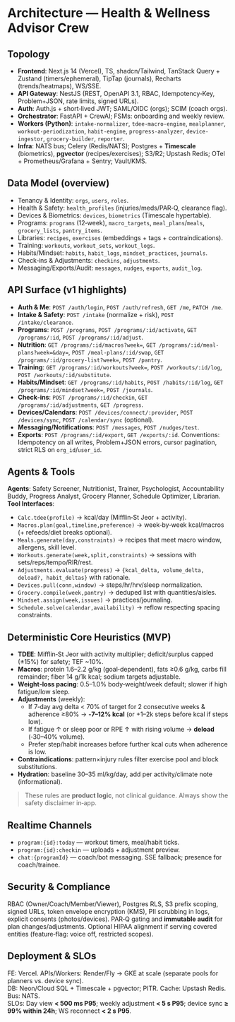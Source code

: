 # Architecture — Health & Wellness Advisor Crew

## Topology
- **Frontend**: Next.js 14 (Vercel), TS, shadcn/Tailwind, TanStack Query + Zustand (timers/ephemeral), TipTap (journals), Recharts (trends/heatmaps), WS/SSE.
- **API Gateway**: NestJS (REST, OpenAPI 3.1, RBAC, Idempotency‑Key, Problem+JSON, rate limits, signed URLs).
- **Auth**: Auth.js + short‑lived JWT; SAML/OIDC (orgs); SCIM (coach orgs).
- **Orchestrator**: FastAPI + CrewAI; FSMs: onboarding and weekly review.
- **Workers (Python)**: `intake-normalizer`, `tdee-macro-engine`, `mealplanner`, `workout-periodization`, `habit-engine`, `progress-analyzer`, `device-ingestor`, `grocery-builder`, `reporter`.
- **Infra**: NATS bus; Celery (Redis/NATS); Postgres + **Timescale** (biometrics), **pgvector** (recipes/exercises); S3/R2; Upstash Redis; OTel + Prometheus/Grafana + Sentry; Vault/KMS.

## Data Model (overview)
- Tenancy & Identity: `orgs`, `users`, `roles`.
- Health & Safety: `health_profiles` (injuries/meds/PAR‑Q, clearance flag).
- Devices & Biometrics: `devices`, `biometrics` (Timescale hypertable).
- Programs: `programs` (12‑week), `macro_targets`, `meal_plans`/`meals`, `grocery_lists`, `pantry_items`.
- Libraries: `recipes`, `exercises` (embeddings + tags + contraindications).
- Training: `workouts`, `workout_sets`, `workout_logs`.
- Habits/Mindset: `habits`, `habit_logs`, `mindset_practices`, `journals`.
- Check‑ins & Adjustments: `checkins`, `adjustments`.
- Messaging/Exports/Audit: `messages`, `nudges`, `exports`, `audit_log`.

## API Surface (v1 highlights)
- **Auth & Me**: `POST /auth/login`, `POST /auth/refresh`, `GET /me`, `PATCH /me`.
- **Intake & Safety**: `POST /intake` (normalize + risk), `POST /intake/clearance`.
- **Programs**: `POST /programs`, `POST /programs/:id/activate`, `GET /programs/:id`, `POST /programs/:id/adjust`.
- **Nutrition**: `GET /programs/:id/macros?week=`, `GET /programs/:id/meal-plans?week=&day=`, `POST /meal-plans/:id/swap`, `GET /programs/:id/grocery-list?week=`, `POST /pantry`.
- **Training**: `GET /programs/:id/workouts?week=`, `POST /workouts/:id/log`, `POST /workouts/:id/substitute`.
- **Habits/Mindset**: `GET /programs/:id/habits`, `POST /habits/:id/log`, `GET /programs/:id/mindset?week=`, `POST /journals`.
- **Check‑ins**: `POST /programs/:id/checkin`, `GET /programs/:id/adjustments`, `GET /progress`.
- **Devices/Calendars**: `POST /devices/connect/:provider`, `POST /devices/sync`, `POST /calendar/sync` (optional).
- **Messaging/Notifications**: `POST /messages`, `POST /nudges/test`.
- **Exports**: `POST /programs/:id/export`, `GET /exports/:id`.
Conventions: Idempotency on all writes, Problem+JSON errors, cursor pagination, strict RLS on `org_id`/`user_id`.

## Agents & Tools
**Agents**: Safety Screener, Nutritionist, Trainer, Psychologist, Accountability Buddy, Progress Analyst, Grocery Planner, Schedule Optimizer, Librarian.  
**Tool Interfaces**:
- `Calc.tdee(profile)` → kcal/day (Mifflin‑St Jeor + activity).
- `Macros.plan(goal,timeline,preference)` → week‑by‑week kcal/macros (+ refeeds/diet breaks optional).
- `Meals.generate(day,constraints)` → recipes that meet macro window, allergens, skill level.
- `Workouts.generate(week,split,constraints)` → sessions with sets/reps/tempo/RIR/rest.
- `Adjustments.evaluate(progress)` → `{kcal_delta, volume_delta, deload?, habit_deltas}` with rationale.
- `Devices.pull(conn,window)` → steps/hr/hrv/sleep normalization.
- `Grocery.compile(week,pantry)` → deduped list with quantities/aisles.
- `Mindset.assign(week,issues)` → practices/journaling.
- `Schedule.solve(calendar,availability)` → reflow respecting spacing constraints.

## Deterministic Core Heuristics (MVP)
- **TDEE**: Mifflin‑St Jeor with activity multiplier; deficit/surplus capped (±15%) for safety; TEF ~10%.
- **Macros**: protein 1.6–2.2 g/kg (goal‑dependent), fats ≥0.6 g/kg, carbs fill remainder; fiber 14 g/1k kcal; sodium targets adjustable.
- **Weight‑loss pacing**: 0.5–1.0% body‑weight/week default; slower if high fatigue/low sleep.
- **Adjustments** (weekly):
  - If 7‑day avg delta < 70% of target for 2 consecutive weeks & adherence ≥80% → **‑7–12% kcal** (or +1–2k steps before kcal if steps low).
  - If fatigue ↑ or sleep poor or RPE ↑ with rising volume → **deload** (‑30–40% volume).
  - Prefer step/habit increases before further kcal cuts when adherence is low.
- **Contraindications**: pattern×injury rules filter exercise pool and block substitutions.
- **Hydration**: baseline 30–35 ml/kg/day, add per activity/climate note (informational).

> These rules are **product logic**, not clinical guidance. Always show the safety disclaimer in‑app.

## Realtime Channels
- `program:{id}:today` — workout timers, meal/habit ticks.
- `program:{id}:checkin` — uploads + adjustment preview.
- `chat:{programId}` — coach/bot messaging.
SSE fallback; presence for coach/trainee.

## Security & Compliance
RBAC (Owner/Coach/Member/Viewer), Postgres RLS, S3 prefix scoping, signed URLs, token envelope encryption (KMS), PII scrubbing in logs, explicit consents (photos/devices). PAR‑Q gating and **immutable audit** for plan changes/adjustments. Optional HIPAA alignment if serving covered entities (feature‑flag: voice off, restricted scopes).

## Deployment & SLOs
FE: Vercel. APIs/Workers: Render/Fly → GKE at scale (separate pools for planners vs. device sync).  
DB: Neon/Cloud SQL + Timescale + pgvector; PITR. Cache: Upstash Redis. Bus: NATS.  
SLOs: Day view **< 500 ms P95**; weekly adjustment **< 5 s P95**; device sync **≥ 99% within 24h**; WS reconnect **< 2 s P95**.
